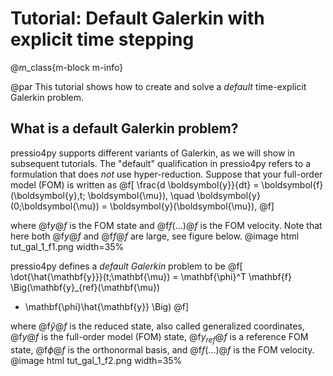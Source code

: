 
# Tutorial: Default Galerkin with explicit time stepping

@m_class{m-block m-info}

@par
This tutorial shows how to create and solve a *default* time-explicit Galerkin problem.

## What is a default Galerkin problem?

pressio4py supports different variants of Galerkin, as we will show in subsequent tutorials.
The "default" qualification in pressio4py refers to a
formulation that does *not* use hyper-reduction.
Suppose that your full-order model (FOM) is written as
@f[
\frac{d \boldsymbol{y}}{dt} =
\boldsymbol{f}(\boldsymbol{y},t; \boldsymbol{\mu}),
\quad \boldsymbol{y}(0;\boldsymbol{\mu}) = \boldsymbol{y}(\boldsymbol{\mu}),
@f]

where @f$y@f$ is the FOM state and @f$f(...)@f$ is the FOM velocity.
Note that here both @f$y@f$ and @f$f@f$ are large, see figure below.
@image html tut_gal_1_f1.png width=35%

pressio4py defines a *default Galerkin* problem to be
@f[
\dot{\hat{\mathbf{y}}}(t;\mathbf{\mu}) =
\mathbf{\phi}^T
\mathbf{f}
\Big(\mathbf{y}_{ref}(\mathbf{\mu})
+ \mathbf{\phi}\hat{\mathbf{y}} \Big)
@f]

where @f$\hat{y}@f$ is the reduced state, also called generalized coordinates,
@f$y@f$ is the full-order model (FOM) state,
@f$y_{ref}@f$ is a reference FOM state, @f$\phi@f$ is the orthonormal basis, and
@f$f(...)@f$ is the FOM velocity.
@image html tut_gal_1_f2.png width=35%
